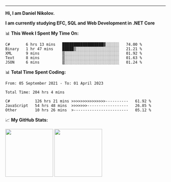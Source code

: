 ---
**Hi, I am Daniel Nikolov.**

**I am currently studying EFC, SQL and Web Development in .NET Core**

📊 **This Week I Spent My Time On:**
<!--START_SECTION:wakaweekly-->

```text
C#       6 hrs 13 mins   ██████████████████▓░░░░░░   74.00 %
Binary   1 hr 47 mins    █████▒░░░░░░░░░░░░░░░░░░░   21.21 %
XML      9 mins          ▒░░░░░░░░░░░░░░░░░░░░░░░░   01.92 %
Text     8 mins          ▒░░░░░░░░░░░░░░░░░░░░░░░░   01.63 %
JSON     6 mins          ▒░░░░░░░░░░░░░░░░░░░░░░░░   01.24 %
```

<!--END_SECTION:wakaweekly-->

📊 **Total Time Spent Coding:**
<!--START_SECTION:waka-->

```text
From: 05 September 2021 - To: 01 April 2023

Total Time: 204 hrs 4 mins

C#           126 hrs 21 mins >>>>>>>>>>>>>>>----------   61.92 %
JavaScript   54 hrs 48 mins  >>>>>>>------------------   26.85 %
Other        10 hrs 26 mins  >------------------------   05.12 %
```

<!--END_SECTION:waka-->

📈 **My GitHub Stats:**

<p>
  <img height="150em" src="https://github-readme-stats.vercel.app/api?username=NikolovDaniel&show_icons=true&hide_border=true&&count_private=true&include_all_commits=true" />
  <img height="150em" src="https://github-readme-stats.vercel.app/api/top-langs/?username=NikolovDaniel&exclude_repo=KNN-Image-Classification&show_icons=true&hide_border=true&layout=compact&langs_count=8s"/>
</p>
